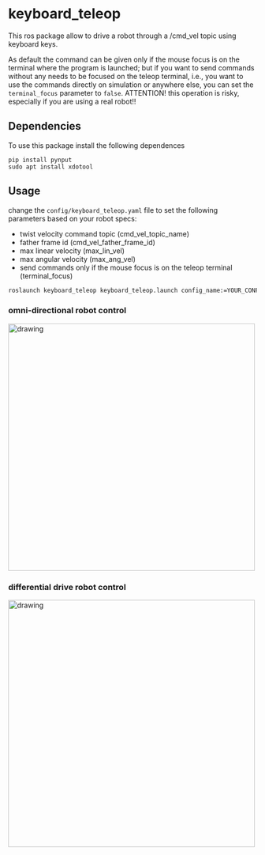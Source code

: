 # keyboard_teleop
This ros package allow to drive a robot through a /cmd_vel topic using keyboard keys. 

As default the command can be given only if the mouse focus is on the terminal where the program is launched; but if you want to send commands without any needs to be focused on the teleop terminal, i.e., you want to use the commands directly on simulation or anywhere else, you can set the ```terminal_focus``` parameter to ```false```. ATTENTION! this operation is risky, especially if you are using a real robot!!

## Dependencies
To use this package install the following dependences
```
pip install pynput
sudo apt install xdotool
```
## Usage
change the ```config/keyboard_teleop.yaml``` file to set the following parameters based on your robot specs:
- twist velocity command topic (cmd_vel_topic_name)
- father frame id (cmd_vel_father_frame_id)
- max linear velocity (max_lin_vel)
- max angular velocity (max_ang_vel)
- send commands only if the mouse focus is on the teleop terminal (terminal_focus)

```bash
roslaunch keyboard_teleop keyboard_teleop.launch config_name:=YOUR_CONFIG_NAME_WITHOUT_YAML_FILE_EXTENSION
```

### omni-directional robot control

<img src="https://user-images.githubusercontent.com/76060218/150688007-8ea3e5bf-0c3e-414a-be70-5a2039f66586.png" alt="drawing" width="500"/>

### differential drive robot control

<img src="https://user-images.githubusercontent.com/76060218/150687855-4f9d8374-9459-495a-9d13-bb09c521ed99.png" alt="drawing" width="500"/>

